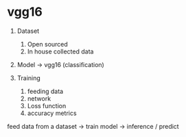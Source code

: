 # vgg16

1. Dataset
    1. Open sourced
    2. In house collected data

2. Model -> vgg16 (classification)

3. Training
    1. feeding data
    2. network
    3. Loss function
    4. accuracy metrics

feed data from a dataset -> train model -> inference / predict